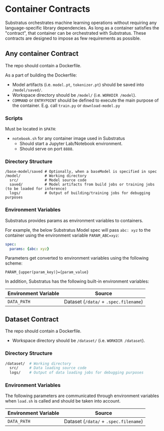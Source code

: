 # Container Contracts

Substratus orchestrates machine learning operations without requiring any language-specific library dependencies. As long as a container satisfies the "contract", that container can be orchestrated with Substratus. These contracts are designed to impose as few requirements as possible.

## Any container Contract

The repo should contain a Dockerfile.

As a part of building the Dockerfile:

- Model artifacts (i.e. `model.pt`, `tokenizer.pt`) should be saved into `/model/saved/`.
- Workspace directory should be `/model/` (i.e. `WORKDIR /model`).
- `COMMAND` or `ENTRYPOINT` should be defined to execute the main purpose of the container. E.g. call `train.py` or `download-model.py`


### Scripts

Must be located in `$PATH`:

- `notebook.sh` for any container image used in Substratus
    * Should start a Jupyter Lab/Notebook environment.
    * Should serve on port `8888`.

### Directory Structure

```
/base-model/saved # Optionally, when a baseModel is specified in spec
/model/           # Working directory
  src/            # Model source code
  saved/          # Model artifacts from build jobs or training jobs (to be loaded for inference)
  logs/           # Output of building/training jobs for debugging purposes
```

### Environment Variables

Substratus provides params as environment variables to containers.

For example, the below Substratus Model spec will pass `abc: xyz`
to the container using the environment variable `PARAM_ABC=xyz`:
```yaml
spec:
  params: {abc: xyz}
```

Parameters get converted to environment variables using the following scheme:

`PARAM_{upper(param_key)}={param_value}`

In addition, Substratus has the following built-in environment variables:

| Environment Variable | Source                                     |
| -------------------- | ------------------------------------------ |
| `DATA_PATH`          | Dataset (`/data/` + `.spec.filename`)      |

## Dataset Contract

The repo should contain a Dockerfile.

- Workspace directory should be `/dataset/` (i.e. `WORKDIR /dataset`).

### Directory Structure

```sh
/dataset/  # Working directory
  src/     # Data loading source code
  logs/    # Output of data loading jobs for debugging purposes
```

### Environment Variables

The following parameters are communicated through environment variables when `load.sh` is called and should be taken into account.

| Environment Variable | Source                                     |
| -------------------- | ------------------------------------------ |
| `DATA_PATH`          | Dataset (`/data/` + `.spec.filename`)      |


